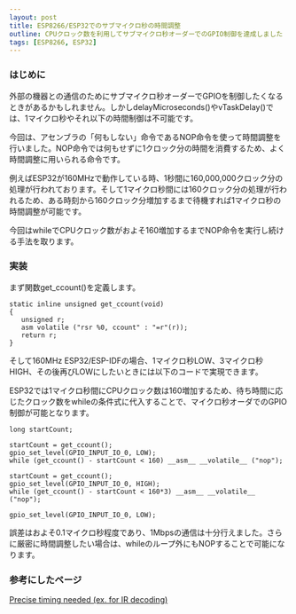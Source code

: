 ```yaml
---
layout: post
title: ESP8266/ESP32でのサブマイクロ秒の時間調整
outline: CPUクロック数を利用してサブマイクロ秒オーダーでのGPIO制御を達成しました
tags: [ESP8266, ESP32]
---
```


### はじめに

外部の機器との通信のためにサブマイクロ秒オーダーでGPIOを制御したくなるときがあるかもしれません。しかしdelayMicroseconds()やvTaskDelay()では、1マイクロ秒やそれ以下の時間制御は不可能です。

今回は、アセンブラの「何もしない」命令であるNOP命令を使って時間調整を行いました。NOP命令では何もせずに1クロック分の時間を消費するため、よく時間調整に用いられる命令です。

例えばESP32が160MHzで動作している時、1秒間に160,000,000クロック分の処理が行われております。そして1マイクロ秒間には160クロック分の処理が行われるため、ある時刻から160クロック分増加するまで待機すれば1マイクロ秒の時間調整が可能です。

今回はwhileでCPUクロック数がおよそ160増加するまでNOP命令を実行し続ける手法を取ります。


### 実装
まず関数get_ccount()を定義します。
```
static inline unsigned get_ccount(void)
{
   unsigned r;
   asm volatile ("rsr %0, ccount" : "=r"(r));
   return r;
}
```

そして160MHz ESP32/ESP-IDFの場合、1マイクロ秒LOW、3マイクロ秒HIGH、その後再びLOWにしたいときには以下のコードで実現できます。

ESP32では1マイクロ秒間にCPUクロック数は160増加するため、待ち時間に応じたクロック数をwhileの条件式に代入することで、マイクロ秒オーダでのGPIO制御が可能となります。

```
long startCount;

startCount = get_ccount();
gpio_set_level(GPIO_INPUT_IO_0, LOW);
while (get_ccount() - startCount < 160) __asm__ __volatile__ ("nop");

startCount = get_ccount();
gpio_set_level(GPIO_INPUT_IO_0, HIGH);
while (get_ccount() - startCount < 160*3) __asm__ __volatile__ ("nop");

gpio_set_level(GPIO_INPUT_IO_0, LOW);
```

誤差はおよそ0.1マイクロ秒程度であり、1Mbpsの通信は十分行えました。さらに厳密に時間調整したい場合は、whileのループ外にもNOPすることで可能になります。


### 参考にしたページ
[Precise timing needed (ex. for IR decoding)](http://bbs.espressif.com/viewtopic.php?t=200)
